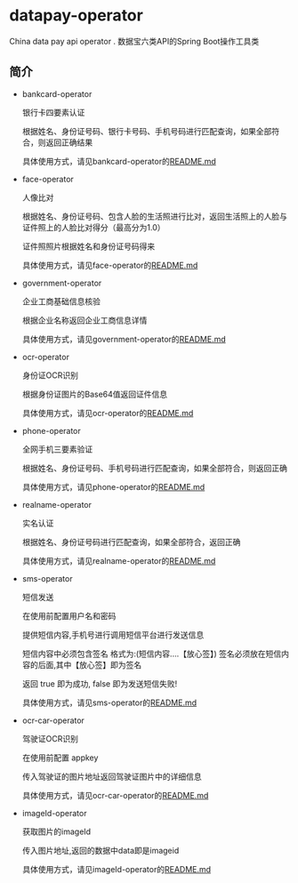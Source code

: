 # datapay-operator
China data pay api operator .
数据宝六类API的Spring Boot操作工具类

## 简介

* bankcard-operator

    银行卡四要素认证
    
    根据姓名、身份证号码、银行卡号码、手机号码进行匹配查询，如果全部符合，则返回正确结果
    
    具体使用方式，请见bankcard-operator的[README.md](https://github.com/liumapp/datapay-operator/tree/master/bankcard-operator)
    
* face-operator

    人像比对
    
    根据姓名、身份证号码、包含人脸的生活照进行比对，返回生活照上的人脸与证件照上的人脸比对得分（最高分为1.0）
    
    证件照照片根据姓名和身份证号码得来
    
    具体使用方式，请见face-operator的[README.md](https://github.com/liumapp/datapay-operator/tree/master/face-operator)
    
* government-operator

    企业工商基础信息核验
    
    根据企业名称返回企业工商信息详情
    
    具体使用方式，请见government-operator的[README.md](https://github.com/liumapp/datapay-operator/tree/master/government-operator)
    
* ocr-operator

    身份证OCR识别
    
    根据身份证图片的Base64值返回证件信息
    
    具体使用方式，请见ocr-operator的[README.md](https://github.com/liumapp/datapay-operator/tree/master/ocr-operator)
    
* phone-operator

    全网手机三要素验证
    
    根据姓名、身份证号码、手机号码进行匹配查询，如果全部符合，则返回正确
    
    具体使用方式，请见phone-operator的[README.md](https://github.com/liumapp/datapay-operator/tree/master/phone-operator)
    
* realname-operator

    实名认证
    
    根据姓名、身份证号码进行匹配查询，如果全部符合，返回正确
    
    具体使用方式，请见realname-operator的[README.md](https://github.com/liumapp/datapay-operator/tree/master/realname-operator)
    
    
    
* sms-operator

    短信发送
    
    在使用前配置用户名和密码
    
    提供短信内容,手机号进行调用短信平台进行发送信息
    
    短信内容中必须包含签名 格式为:(短信内容....【放心签】) 签名必须放在短信内容的后面,其中【放心签】即为签名
    
    返回 true 即为成功, false 即为发送短信失败!

    具体使用方式，请见sms-operator的[README.md](https://github.com/liumapp/datapay-operator/tree/master/sms-operator)


* ocr-car-operator

    驾驶证OCR识别
    
    在使用前配置 appkey
    
    传入驾驶证的图片地址返回驾驶证图片中的详细信息
    
    具体使用方式，请见ocr-car-operator的[README.md](https://github.com/liumapp/datapay-operator/tree/master/ocr-car-operator)


* imageId-operator

    获取图片的imageId
    
    传入图片地址,返回的数据中data即是imageid

    具体使用方式，请见imageId-operator的[README.md](https://github.com/liumapp/datapay-operator/tree/master/imageid-operator)





 
